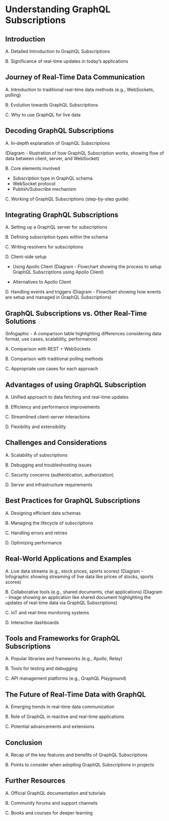 # Understanding GraphQL Subscriptions

## Introduction

A. Detailed Introduction to GraphQL Subscriptions

B. Significance of real-time updates in today’s applications

## Journey of Real-Time Data Communication

A. Introduction to traditional real-time data methods (e.g., WebSockets, polling)

B. Evolution towards GraphQL Subscriptions

C. Why to use GraphQL for live data

## Decoding GraphQL Subscriptions

A. In-depth explanation of GraphQL Subscriptions

(Diagram - Illustration of how GraphQL Subscription works, showing flow of data between client, server, and WebSocket)

B. Core elements involved

- Subscription type in GraphQL schema
- WebSocket protocol
- Publish/Subscribe mechanism

C. Working of GraphQL Subscriptions (step-by-step guide)

## Integrating GraphQL Subscriptions

A. Setting up a GraphQL server for subscriptions

B. Defining subscription types within the schema 

C. Writing resolvers for subscriptions 

D. Client-side setup

- Using Apollo Client
(Diagram - Flowchart showing the process to setup GraphQL Subscriptions using Apollo Client)

- Alternatives to Apollo Client

D. Handling events and triggers
(Diagram - Flowchart showing how events are setup and managed in GraphQL Subscriptions)

## GraphQL Subscriptions vs. Other Real-Time Solutions

(Infogaphic - A comparison table highlighting differences considering data format, use cases, scalability, performance)

A. Comparison with REST + WebSockets 

B. Comparison with traditional polling methods 

C. Appropriate use cases for each approach

## Advantages of using GraphQL Subscription

A. Unified approach to data fetching and real-time updates 

B. Efficiency and performance improvements 

C. Streamlined client-server interactions 

D. Flexibility and extensibility

## Challenges and Considerations

A. Scalability of subscriptions 

B. Debugging and troubleshooting issues 

C. Security concerns (authentication, authorization) 

D. Server and infrastructure requirements

## Best Practices for GraphQL Subscriptions

A. Designing efficient data schemas 

B. Managing the lifecycle of subscriptions 

C. Handling errors and retries 

D. Optimizing performance

## Real-World Applications and Examples

A. Live data streams (e.g., stock prices, sports scores)
(Diagram - Infographic showing streaming of live data like prices of stocks, sports scores)

B. Collaborative tools (e.g., shared documents, chat applications)
(Diagram - Image showing an application like shared document highlighting the updates of real-time data via GraphQL Subscriptions)

C. IoT and real-time monitoring systems 

D. Interactive dashboards

## Tools and Frameworks for GraphQL Subscriptions

A. Popular libraries and frameworks (e.g., Apollo, Relay)

B. Tools for testing and debugging 

C. API management platforms (e.g., GraphQL Playground)

## The Future of Real-Time Data with GraphQL

A. Emerging trends in real-time data communication

B. Role of GraphQL in reactive and real-time applications

C. Potential advancements and extensions

## Conclusion

A. Recap of the key features and benefits of GraphQL Subscriptions 

B. Points to consider when adopting GraphQL Subscriptions in projects

## Further Resources

A. Official GraphQL documentation and tutorials 

B. Community forums and support channels 

C. Books and courses for deeper learning

